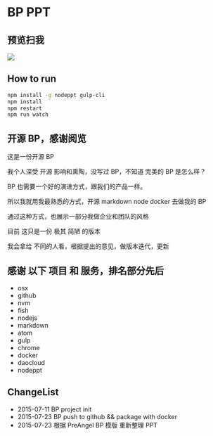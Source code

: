 # BP PPT

## 预览扫我

![](http://qrapi.cli.im/qr?data=http%253A%252F%252Fmooxe.io%253A8088%252Fmd%252Fdisplay.md&level=H&transparent=false&bgcolor=%23ffffff&forecolor=%23000000&blockpixel=12&marginblock=1&logourl=&size=280&kid=cliim&key=d2208421ad66b8b27109647bd79d45bb)

## How to run

```bash
npm install -g nodeppt gulp-cli
npm install
npm restart
npm run watch
```

## 开源 BP，感谢阅览

这是一份开源 BP

我个人深受 开源 影响和熏陶，没写过 BP，不知道 完美的 BP 是怎么样？

BP 也需要一个好的演进方式，跟我们的产品一样。

所以我就用我最熟悉的方式，开源 markdown node docker 去做我的 BP

通过这种方式，也展示一部分我做企业和团队的风格

目前 这只是一份 极其 简陋 的版本

我会拿给 不同的人看，根据提出的意见，做版本迭代，更新

## 感谢 以下 项目 和 服务，排名部分先后

  * osx
  * github
  * nvm
  * fish
  * nodejs
  * markdown
  * atom
  * gulp
  * chrome
  * docker
  * daocloud
  * nodeppt

## ChangeList

* 2015-07-11 BP project init
* 2015-07-23 BP push to github && package with docker
* 2015-07-23 根据 PreAngel BP 模版 重新整理 PPT
